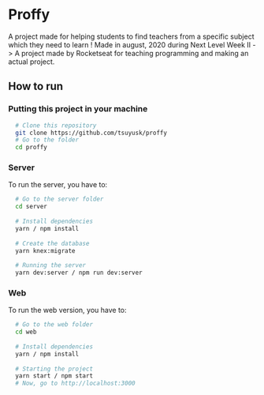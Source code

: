 # Proffy

  A project made for helping students to find teachers from a specific subject which they need to learn !
Made in august, 2020 during Next Level Week II -> A project made by Rocketseat for teaching programming and making an actual project.

## How to run

### Putting this project in your machine
``` bash
  # Clone this repository
  git clone https://github.com/tsuyusk/proffy
  # Go to the folder
  cd proffy
```

### Server
To run the server, you have to:
``` bash
  # Go to the server folder
  cd server
  
  # Install dependencies
  yarn / npm install
  
  # Create the database
  yarn knex:migrate
  
  # Running the server
  yarn dev:server / npm run dev:server
```

### Web
To run the web version, you have to:
``` bash
  # Go to the web folder
  cd web
  
  # Install dependencies
  yarn / npm install
  
  # Starting the project
  yarn start / npm start
  # Now, go to http://localhost:3000
```
